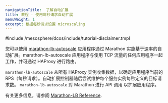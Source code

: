 ```yaml
---
navigationTitle:  了解自动扩展
title: 教程 - 使用每秒请求自动扩展
menuWeight: 1
excerpt: 根据每秒请求设置 microscaling
---
```



#include /mesosphere/dcos/include/tutorial-disclaimer.tmpl


您可以使用 [marathon-lb-autoscale](https://github.com/mesosphere/marathon-lb-autoscale) 应用程序通过 Marathon 实施基于速率的自动扩展。marathon-lb-autoscale 应用程序与使用 TCP 流量的任何应用程序一起工作，并可通过 HAProxy 进行路由。

`marathon-lb-autoscale` 从所有 HAProxy 实例收集数据，以确定应用程序当前的 RPS（每秒请求）。自动扩展控制器随后尝试维护每个服务实例每秒定义的目标请求数。 `marathon-lb-autoscale` 对 Marathon 进行 API 调用 以扩展应用程序。

有关更多信息，请参阅 [Marathon-LB Reference](/mesosphere/dcos/cn/services/marathon-lb/latest/mlb-reference/).
